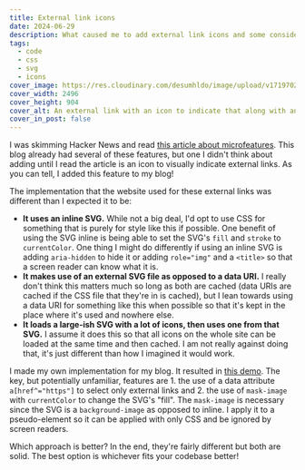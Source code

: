 ```yaml
---
title: External link icons
date: 2024-06-29
description: What caused me to add external link icons and some considerations about how to implement them.
tags:
  - code
  - css
  - svg
  - icons
cover_image: https://res.cloudinary.com/desumhldo/image/upload/v1719702163/external-link-icon_xhwy4d.png
cover_width: 2496
cover_height: 904
cover_alt: An external link with an icon to indicate that along with an internal link with no icon.
cover_in_post: false
---
```


I was skimming Hacker News and read [this article about microfeatures](https://danilafe.com/blog/blog_microfeatures/). This blog already had several of these features, but one I didn't think about adding until I read the article is an icon to visually indicate external links. As you can tell, I added this feature to my blog!

<span class="excerpt_marker"></span>

The implementation that the website used for these external links was different than I expected it to be:

- **It uses an inline SVG.** While not a big deal, I'd opt to use CSS for something that is purely for style like this if possible. One benefit of using the SVG inline is being able to set the SVG's `fill` and `stroke` to `currentColor`. One thing I might do differently if using an inline SVG is adding `aria-hidden` to hide it or adding `role="img"` and a `<title>` so that a screen reader can know what it is.
- **It makes use of an external SVG file as opposed to a data URI.** I really don't think this matters much so long as both are cached (data URIs are cached if the CSS file that they're in is cached), but I lean towards using a data URI for something like this when possible so that it's kept in the place where it's used and nowhere else.
- **It loads a large-ish SVG with a lot of icons, then uses one from that SVG.** I assume it does this so that all icons on the whole site can be loaded at the same time and then cached. I am not really against doing that, it's just different than how I imagined it would work.

I made my own implementation for my blog. It resulted in [this demo](https://codepen.io/ZachSaucier/pen/PovamVL?editors=0100). The key, but potentially unfamiliar, features are 1. the use of a data attribute `a[href^="https"]` to select only external links and 2. the use of `mask-image` with `currentColor` to change the SVG's "fill". The `mask-image` is necessary since the SVG is a `background-image` as opposed to inline. I apply it to a pseudo-element so it can be applied with only CSS and be ignored by screen readers.

Which approach is better? In the end, they're fairly different but both are solid. The best option is whichever fits your codebase better!
